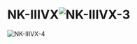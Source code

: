 # NK-IIIVX![NK-IIIVX-3](https://user-images.githubusercontent.com/101123260/157068332-5e9a0085-ab15-4a73-9c05-e7a44aebd198.png)



![NK-IIIVX-4](https://user-images.githubusercontent.com/101123260/157068479-6255a43d-ec94-4217-b287-aa58af6a8497.png)
